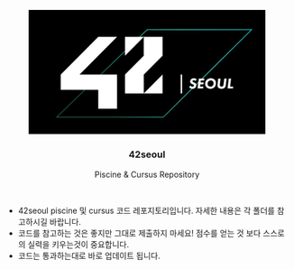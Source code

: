 <p align="center">
  <a href="https://github.com/kimkyeongnam/42seoul">
    <img src="./42logo.png" alt="42logo" width="420">
  </a>
</p>

<h3 align="center">42seoul</h3>
<p align="center">
  Piscine & Cursus Repository
</p>

<br>

* 42seoul piscine 및 cursus 코드 레포지토리입니다. 자세한 내용은 각 폴더를 참고하시길 바랍니다.
* 코드를 참고하는 것은 좋지만 그대로 제출하지 마세요! 점수를 얻는 것 보다 스스로의 실력을 키우는것이 중요합니다.
* 코드는 통과하는대로 바로 업데이트 됩니다.
